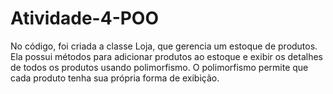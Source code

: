# Atividade-4-POO
No código, foi criada a classe Loja, que gerencia um estoque de produtos. Ela possui métodos para adicionar produtos ao estoque e exibir os detalhes de todos os produtos usando polimorfismo. O polimorfismo permite que cada produto tenha sua própria forma de exibição.
